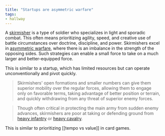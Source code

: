 ```yaml
---
title: "Startups are asymmetric warfare"
tags:
- hallway
---
```


A [skirmisher](https://en.wikipedia.org/wiki/Skirmisher) is a type of soldier who specializes in light and sporadic combat. This often means prioritizing agility, speed, and creative use of battle circumstances over doctrine, discipline, and power. Skirmishers excel in [asymmetric warfare](https://en.wikipedia.org/wiki/Asymmetric_warfare), where there is an imbalance in the strength of the opposing sides. Such strategies can enable a small force to take on a much larger and better-equipped force. 

This is similar to a startup, which has limited resources but can operate unconventionally and pivot quickly. 

> Skirmishers' open formations and smaller numbers can give them superior mobility over the regular forces, allowing them to engage only on favorable terms, taking advantage of better position or terrain, and quickly withdrawing from any threat of superior enemy forces.

> Though often critical in protecting the main army from sudden enemy advances, skirmishers are poor at taking or defending ground from [heavy infantry](https://en.wikipedia.org/wiki/Heavy_infantry "Heavy infantry") or [heavy cavalry](https://en.wikipedia.org/wiki/Heavy_cavalry "Heavy cavalry").

This is similar to prioritizing [[tempo vs value]] in card games.